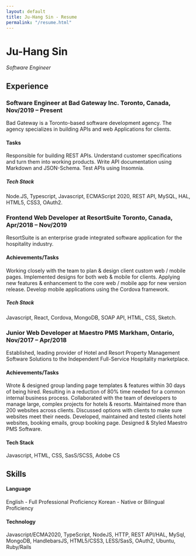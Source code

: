 ```yaml
---
layout: default
title: Ju-Hang Sin - Resume
permalink: "/resume.html"
---
```



Ju-Hang Sin
===========

_Software Engineer_


Experience
----------

### Software Engineer at Bad Gateway Inc. Toronto, Canada, Nov/2019 – Present
Bad Gateway is a Toronto-based software development agency. The agency specializes in building APIs and web Applications for clients.

#### Tasks
Responsible for building REST APIs.
Understand customer specifications and turn them into working products.
Write API documentation using Markdown and JSON-Schema.
Test APIs using Insomnia.

##### Tech Stack
Node.JS, Typescript, Javascript, ECMAScript 2020, REST API, MySQL, HAL, HTML5, CSS3, OAuth2.


### Frontend Web Developer at ResortSuite Toronto, Canada, Apr/2018 – Nov/2019
ResortSuite is an enterprise grade integrated software application for the hospitality industry.

#### Achievements/Tasks
Working closely with the team to plan & design client custom web / mobile pages.
Implemented designs for both web & mobile for clients.
Applying new features & enhancement to the core web / mobile app for new version release.
Develop mobile applications using the Cordova framework.

##### Tech Stack
Javascript, React, Cordova, MongoDB, SOAP API, HTML, CSS, Sketch.


### Junior Web Developer at Maestro PMS Markham, Ontario, Nov/2017 – Apr/2018
Established, leading provider of Hotel and Resort Property Management Software Solutions to the Independent Full-Service Hospitality marketplace.

#### Achievements/Tasks
Wrote & designed group landing page templates & features within 30 days of being hired. Resulting in a reduction of 80% time needed for a common internal business process.
Collaborated with the team of developers to manage large, complex projects for hotels & resorts.
Maintained more than 200 websites across clients. Discussed options with clients to make sure websites meet their needs.
Developed, maintained and tested clients hotel websites, booking emails, group booking page.
Designed & Styled Maestro PMS Software.

#### Tech Stack
Javascript, HTML, CSS, SasS/SCSS, Adobe CS


Skills
------

#### Language
English - Full Professional Proficiency
Korean - Native or Bilingual Proficiency


#### Technology
Javascript/ECMA2020, TypeScript, NodeJS, HTTP, REST API/HAL, MySql, MongoDB, HandlebarsJS, HTML5/CSS3, LESS/SasS, OAuth2, Ubuntu, Ruby/Rails